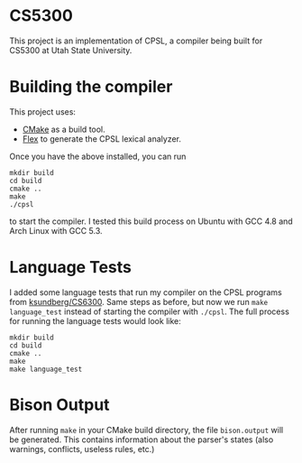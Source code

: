 # CS5300

This project is an implementation of CPSL, a compiler being built for CS5300 at
Utah State University.

# Building the compiler
This project uses:

* [CMake](https://cmake.org/) as a build tool.
* [Flex](http://flex.sourceforge.net/) to generate the CPSL lexical analyzer.

Once you have the above installed, you can run
```
mkdir build
cd build
cmake ..
make
./cpsl
```
to start the compiler. I tested this build process on Ubuntu with GCC 4.8 and
Arch Linux with GCC 5.3.

# Language Tests

I added some language tests that run my compiler on the CPSL programs from
[ksundberg/CS6300](https://github.com/ksundberg/CS6300). Same steps as before,
but now we run `make language_test` instead of starting the compiler with
`./cpsl`. The full process for running the language tests would look like:

``` 
mkdir build 
cd build 
cmake .. 
make 
make language_test 
```

# Bison Output

After running `make` in your CMake build directory, the file `bison.output` will
be generated. This contains information about the parser's states (also
warnings, conflicts, useless rules, etc.)
